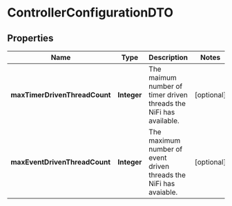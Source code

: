 
# ControllerConfigurationDTO

## Properties
Name | Type | Description | Notes
------------ | ------------- | ------------- | -------------
**maxTimerDrivenThreadCount** | **Integer** | The maimum number of timer driven threads the NiFi has available. |  [optional]
**maxEventDrivenThreadCount** | **Integer** | The maximum number of event driven threads the NiFi has avaiable. |  [optional]




